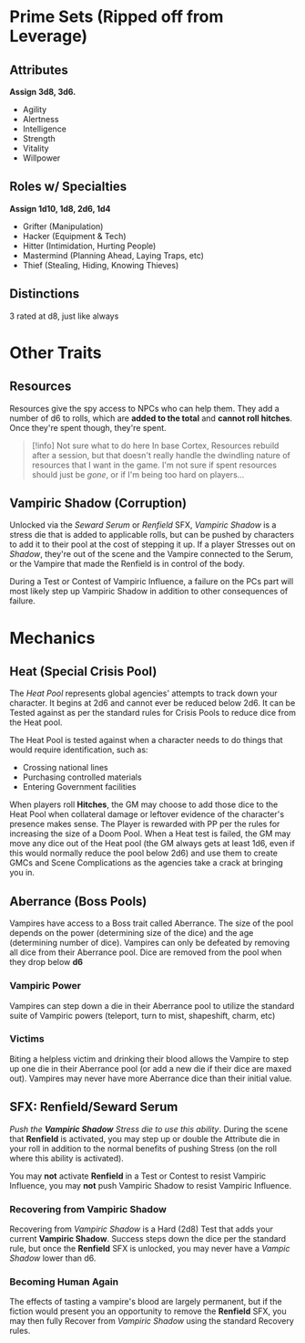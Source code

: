 # Prime Sets (Ripped off from Leverage)
## Attributes
**Assign 3d8, 3d6.**
- Agility
- Alertness
- Intelligence
- Strength
- Vitality
- Willpower
## Roles w/ Specialties
**Assign 1d10, 1d8, 2d6, 1d4**
- Grifter (Manipulation)
- Hacker (Equipment & Tech)
- Hitter (Intimidation, Hurting People)
- Mastermind (Planning Ahead, Laying Traps, etc)
- Thief (Stealing, Hiding, Knowing Thieves)
## Distinctions
3 rated at d8, just like always

# Other Traits
## Resources
Resources give the spy access to NPCs who can help them.  They add a number of d6 to rolls, which are **added to the total** and **cannot roll hitches**.  Once they're spent though, they're spent.
> [!info] Not sure what to do here
> In base Cortex, Resources rebuild after a session, but that doesn't really handle the dwindling nature of resources that I want in the game.  I'm not sure if spent resources should just be *gone*, or if I'm being too hard on players...

## Vampiric Shadow (Corruption)
Unlocked via the *Seward Serum* or *Renfield* SFX, *Vampiric Shadow* is a stress die that is added to applicable rolls, but can be pushed by characters to add it to their pool at the cost of stepping it up.  If a player Stresses out on *Shadow*, they're out of the scene and the Vampire connected to the Serum, or the Vampire that made the Renfield is in control of the body.

During a Test or Contest of Vampiric Influence, a failure on the PCs part will most likely step up Vampiric Shadow in addition to other consequences of failure.

# Mechanics
## Heat (Special Crisis Pool)
The *Heat Pool* represents global agencies' attempts to track down your character.  It begins at 2d6 and cannot ever be reduced below 2d6.  It can be Tested against as per the standard rules for Crisis Pools to reduce dice from the Heat pool.

The Heat Pool is tested against when a character needs to do things that would require identification, such as:
- Crossing national lines
- Purchasing controlled materials
- Entering Government facilities

When players roll **Hitches**, the GM may choose to add those dice to the Heat Pool when collateral damage or leftover evidence of the character's presence makes sense.  The Player is rewarded with PP per the rules for increasing the size of a Doom Pool.
When a Heat test is failed, the GM may move any dice out of the Heat pool (the GM always gets at least 1d6, even if this would normally reduce the pool below 2d6) and use them to create GMCs and Scene Complications as the agencies take a crack at bringing you in.
## Aberrance (Boss Pools)
Vampires have access to a Boss trait called Aberrance.  The size of the pool depends on the power (determining size of the dice) and the age (determining number of dice).  Vampires can only be defeated by removing all dice from their Aberrance pool.  Dice are removed from the pool when they drop below **d6**
### Vampiric Power
Vampires can step down a die in their Aberrance pool to utilize the standard suite of Vampiric powers (teleport, turn to mist, shapeshift, charm, etc)
### Victims
Biting a helpless victim and drinking their blood allows the Vampire to step up one die in their Aberrance pool (or add a new die if their dice are maxed out).  Vampires may never have more Aberrance dice than their initial value.
## SFX: Renfield/Seward Serum
*Push the **Vampiric Shadow** Stress die to use this ability*.
During the scene that **Renfield** is activated, you may step up or double the Attribute die in your roll in addition to the normal benefits of pushing Stress (on the roll where this ability is activated).

You may **not** activate **Renfield** in a Test or Contest to resist Vampiric Influence, you may **not** push Vampiric Shadow to resist Vampiric Influence.
### Recovering from Vampiric Shadow
Recovering from *Vampiric Shadow* is a Hard (2d8) Test that adds your current **Vampiric Shadow**.  Success steps down the dice per the standard rule, but once the **Renfield** SFX is unlocked, you may never have a *Vampic Shadow* lower than d6.
### Becoming Human Again
The effects of tasting a vampire's blood are largely permanent, but if the fiction would present you an opportunity to remove the **Renfield** SFX, you may then fully Recover from *Vampiric Shadow* using the standard Recovery rules.